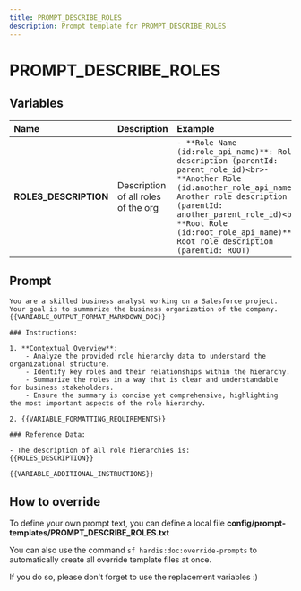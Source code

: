 ```yaml
---
title: PROMPT_DESCRIBE_ROLES
description: Prompt template for PROMPT_DESCRIBE_ROLES
---
```


# PROMPT_DESCRIBE_ROLES

## Variables
| Name | Description | Example |
| :------|:-------------|:---------|
| **ROLES_DESCRIPTION** | Description of all roles of the org | `- **Role Name (id:role_api_name)**: Role description (parentId: parent_role_id)<br>- **Another Role (id:another_role_api_name)**: Another role description (parentId: another_parent_role_id)<br> - **Root Role (id:root_role_api_name)**: Root role description (parentId: ROOT)` |

## Prompt

```
You are a skilled business analyst working on a Salesforce project. Your goal is to summarize the business organization of the company. {{VARIABLE_OUTPUT_FORMAT_MARKDOWN_DOC}}

### Instructions:

1. **Contextual Overview**:
    - Analyze the provided role hierarchy data to understand the organizational structure.
    - Identify key roles and their relationships within the hierarchy.
    - Summarize the roles in a way that is clear and understandable for business stakeholders.
    - Ensure the summary is concise yet comprehensive, highlighting the most important aspects of the role hierarchy.

2. {{VARIABLE_FORMATTING_REQUIREMENTS}}

### Reference Data:

- The description of all role hierarchies is:
{{ROLES_DESCRIPTION}}

{{VARIABLE_ADDITIONAL_INSTRUCTIONS}}

```

## How to override

To define your own prompt text, you can define a local file **config/prompt-templates/PROMPT_DESCRIBE_ROLES.txt**

You can also use the command `sf hardis:doc:override-prompts` to automatically create all override template files at once.

If you do so, please don't forget to use the replacement variables :)
